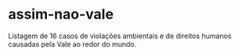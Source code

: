 # assim-nao-vale
Listagem de 16 casos de violações ambientais e de direitos humanos causadas pela Vale ao redor do mundo. 
